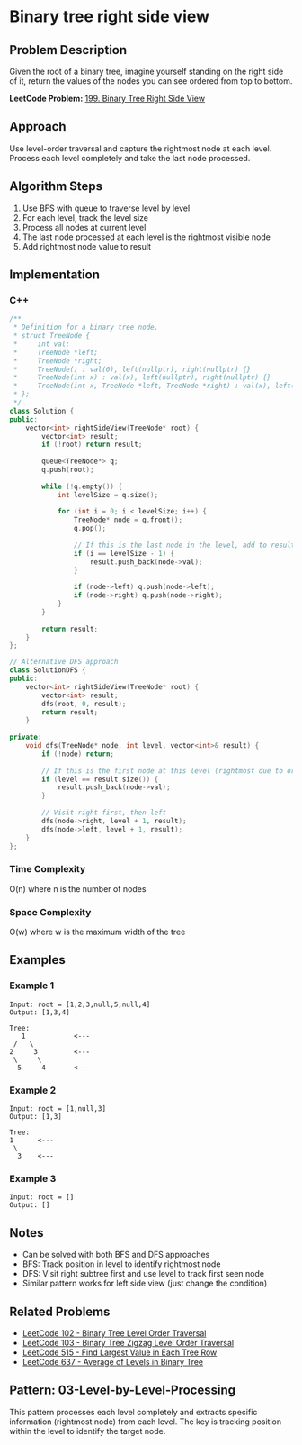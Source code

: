 # Binary tree right side view

## Problem Description
Given the root of a binary tree, imagine yourself standing on the right side of it, return the values of the nodes you can see ordered from top to bottom.

**LeetCode Problem:** [199. Binary Tree Right Side View](https://leetcode.com/problems/binary-tree-right-side-view/)

## Approach
Use level-order traversal and capture the rightmost node at each level. Process each level completely and take the last node processed.

## Algorithm Steps
1. Use BFS with queue to traverse level by level
2. For each level, track the level size
3. Process all nodes at current level
4. The last node processed at each level is the rightmost visible node
5. Add rightmost node value to result

## Implementation

### C++
```cpp
/**
 * Definition for a binary tree node.
 * struct TreeNode {
 *     int val;
 *     TreeNode *left;
 *     TreeNode *right;
 *     TreeNode() : val(0), left(nullptr), right(nullptr) {}
 *     TreeNode(int x) : val(x), left(nullptr), right(nullptr) {}
 *     TreeNode(int x, TreeNode *left, TreeNode *right) : val(x), left(left), right(right) {}
 * };
 */
class Solution {
public:
    vector<int> rightSideView(TreeNode* root) {
        vector<int> result;
        if (!root) return result;
        
        queue<TreeNode*> q;
        q.push(root);
        
        while (!q.empty()) {
            int levelSize = q.size();
            
            for (int i = 0; i < levelSize; i++) {
                TreeNode* node = q.front();
                q.pop();
                
                // If this is the last node in the level, add to result
                if (i == levelSize - 1) {
                    result.push_back(node->val);
                }
                
                if (node->left) q.push(node->left);
                if (node->right) q.push(node->right);
            }
        }
        
        return result;
    }
};

// Alternative DFS approach
class SolutionDFS {
public:
    vector<int> rightSideView(TreeNode* root) {
        vector<int> result;
        dfs(root, 0, result);
        return result;
    }
    
private:
    void dfs(TreeNode* node, int level, vector<int>& result) {
        if (!node) return;
        
        // If this is the first node at this level (rightmost due to order)
        if (level == result.size()) {
            result.push_back(node->val);
        }
        
        // Visit right first, then left
        dfs(node->right, level + 1, result);
        dfs(node->left, level + 1, result);
    }
};
```

### Time Complexity
O(n) where n is the number of nodes

### Space Complexity
O(w) where w is the maximum width of the tree

## Examples

### Example 1
```
Input: root = [1,2,3,null,5,null,4]
Output: [1,3,4]

Tree:
   1            <---
 /   \
2     3         <---
 \     \
  5     4       <---
```

### Example 2
```
Input: root = [1,null,3]
Output: [1,3]

Tree:
1      <---
 \
  3    <---
```

### Example 3
```
Input: root = []
Output: []
```

## Notes
- Can be solved with both BFS and DFS approaches
- BFS: Track position in level to identify rightmost node
- DFS: Visit right subtree first and use level to track first seen node
- Similar pattern works for left side view (just change the condition)

## Related Problems
- [LeetCode 102 - Binary Tree Level Order Traversal](https://leetcode.com/problems/binary-tree-level-order-traversal/)
- [LeetCode 103 - Binary Tree Zigzag Level Order Traversal](https://leetcode.com/problems/binary-tree-zigzag-level-order-traversal/)
- [LeetCode 515 - Find Largest Value in Each Tree Row](https://leetcode.com/problems/find-largest-value-in-each-tree-row/)
- [LeetCode 637 - Average of Levels in Binary Tree](https://leetcode.com/problems/average-of-levels-in-binary-tree/)

## Pattern: 03-Level-by-Level-Processing
This pattern processes each level completely and extracts specific information (rightmost node) from each level. The key is tracking position within the level to identify the target node.

